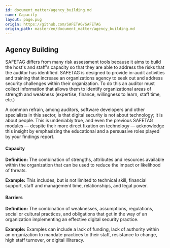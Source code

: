 ```yaml
---
id: document_matter/agency_building.md
name: Capacity
layout: page.pug
origin: https://github.com/SAFETAG/SAFETAG
origin_path: master/en/document_matter/agency_building.md
---
```


## Agency Building

SAFETAG differs from many risk assessment tools because it aims to build the host's and staff's capacity so that they are able to address the risks that the auditor has identified. SAFETAG is designed to provide in-audit activities and training that increase an organizations agency to seek out and address security challenges within their organization. To do this an auditor must collect information that allows them to identify organizational areas of strength and weakness (expertise, finance, willingness to learn, staff time, etc.)

A common refrain, among auditors, software developers and other specialists in this sector, is that digital security is not about technology; it is about people. This is undeniably true, and even the previous SAFETAG modules — despite their more direct fixation on technology — acknowledge this insight by emphasizing the educational and a persuasive roles played by your findings report. 

#### Capacity

**Definition:** The combination of strengths, attributes and resources available within the organization that can be used to reduce the impact or likelihood of threats.

**Example:** This includes, but is not limited to technical skill, financial support, staff and management time, relationships, and legal power.

#### Barriers

**Definition:** The combination of weaknesses, assumptions, regulations, social or cultural practices, and obligations that get in the way of an organization implementing an effective digital security practice.

**Example:** Examples can include a lack of funding, lack of authority within an organization to mandate practices to their staff, resistance to change, high staff turnover, or digital illiteracy. 


